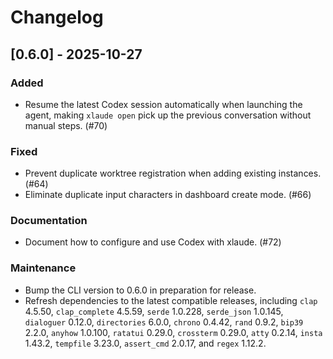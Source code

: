 # Changelog

## [0.6.0] - 2025-10-27

### Added
- Resume the latest Codex session automatically when launching the agent, making `xlaude open` pick up the previous conversation without manual steps. (#70)

### Fixed
- Prevent duplicate worktree registration when adding existing instances. (#64)
- Eliminate duplicate input characters in dashboard create mode. (#66)

### Documentation
- Document how to configure and use Codex with xlaude. (#72)

### Maintenance
- Bump the CLI version to 0.6.0 in preparation for release.
- Refresh dependencies to the latest compatible releases, including `clap` 4.5.50, `clap_complete` 4.5.59, `serde` 1.0.228, `serde_json` 1.0.145, `dialoguer` 0.12.0, `directories` 6.0.0, `chrono` 0.4.42, `rand` 0.9.2, `bip39` 2.2.0, `anyhow` 1.0.100, `ratatui` 0.29.0, `crossterm` 0.29.0, `atty` 0.2.14, `insta` 1.43.2, `tempfile` 3.23.0, `assert_cmd` 2.0.17, and `regex` 1.12.2.
